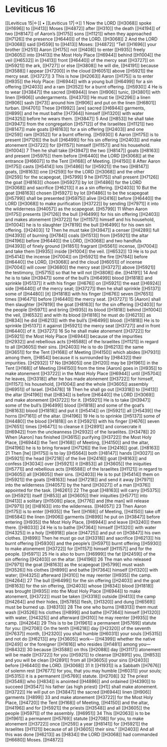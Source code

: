 # Leviticus 16
[[Leviticus 15|←]] • [[Leviticus 17|→]]
1 Now the LORD [[H3068]] spoke [[H1696]] to [[H413]] Moses [[H4872]] after [[H310]] the death [[H4194]] of two [[H8147]] of Aaron’s [[H175]] sons [[H1121]] when they approached [[H7126]] the presence [[H6440]] of the LORD. [[H3068]] 
2 And the LORD [[H3068]] said [[H559]] to [[H413]] Moses: [[H4872]] “Tell [[H1696]] your brother [[H251]] Aaron [[H175]] not [[H408]] to enter [[H935]] freely [[H3605]] into [[H413]] the Most Holy Place [[H6944]] behind [[H1004]] the veil [[H6532]] in [[H413]] front [[H6440]] of the mercy seat [[H3727]] on [[H5921]] the ark, [[H727]] or else [[H3808]] he will die, [[H4191]] because [[H3588]] I appear [[H7200]] in the cloud [[H6051]] above [[H5921]] the mercy seat. [[H3727]] 
3 This is how [[H2063]] Aaron [[H175]] is to enter [[H935]] the Holy Place: [[H6944]] with a young bull [[H6499]] for a sin offering [[H2403]] and a ram [[H352]] for a burnt offering. [[H5930]] 
4 He is to wear [[H3847]] the sacred [[H6944]] linen [[H906]] tunic, [[H3801]] with linen [[H906]] undergarments. [[H4370]] He must tie [[H2296]] a linen [[H906]] sash [[H73]] around him [[H906]] and put on the linen [[H6801]] turban. [[H4701]] These [[H1992]] [are] sacred [[H6944]] garments, [[H899]] and he must bathe [[H7364]] himself [[H1320]] with water [[H4325]] before he wears them. [[H3847]] 
5 And [[H853]] he shall take [[H3947]] from the congregation [[H5712]] of the Israelites [[H1121]] two [[H8147]] male goats [[H8163]] for a sin offering [[H2403]] and one [[H259]] ram [[H352]] for a burnt offering. [[H5930]] 
6 Aaron [[H175]] is to present [[H7126]] the bull [[H6499]] for his sin offering [[H2403]] and make atonement [[H3722]] for [[H1157]] himself [[H1157]] and his household. [[H1004]] 
7 Then he shall take [[H3947]] the two [[H8147]] goats [[H8163]] and present [[H5975]] them before [[H6440]] the LORD [[H3068]] at the entrance [[H6607]] to the Tent [[H168]] of Meeting. [[H4150]] 
8 After Aaron [[H175]] casts [[H5414]] lots [[H1486]] for [[H5921]] the two [[H8147]] goats, [[H8163]] one [[H259]] for the LORD [[H3068]] and the other [[H259]] for the scapegoat, [[H5799]] 
9 he [[H175]] shall present [[H7126]] the goat [[H8163]] chosen [[H5927]] by lot [[H1486]] for the LORD [[H3068]] and sacrifice [[H6213]] it as a sin offering. [[H2403]] 
10 But the goat [[H8163]] chosen [[H5927]] by lot [[H1486]] to be the scapegoat [[H5799]] shall be presented [[H5975]] alive [[H2416]] before [[H6440]] the LORD [[H3068]] to make purification [[H3722]] by sending [[H7971]] it into the wilderness [[H4057]] as the scapegoat. [[H5799]] 
11 When Aaron [[H175]] presents [[H7126]] the bull [[H6499]] for his sin offering [[H2403]] and makes atonement [[H3722]] for [[H1157]] himself and his household, [[H1004]] he is to slaughter [[H7819]] the bull [[H6499]] for his own sin offering. [[H2403]] 
12 Then he must take [[H3947]] a censer [[H4289]] full [[H4393]] of burning [[H784]] coals [[H1513]] from [[H5921]] the altar [[H4196]] before [[H6440]] the LORD, [[H3068]] and two handfuls [[H4393]] of finely ground [[H1851]] fragrant [[H5561]] incense, [[H7004]] and take them [[H935]] inside [[H1004]] the veil. [[H6532]] 
13 He is to put [[H5414]] the incense [[H7004]] on [[H5921]] the fire [[H784]] before [[H6440]] the LORD, [[H3068]] and the cloud [[H6051]] of incense [[H7004]] will cover [[H3680]] the mercy seat [[H3727]] above [[H5921]] the testimony, [[H5715]] so that he will not [[H3808]] die. [[H4191]] 
14 And he is to take [[H3947]] some of the bull’s [[H6499]] blood [[H1818]] and sprinkle [[H5137]] it with his finger [[H676]] on [[H5921]] the east [[H6924]] side [[H6440]] of the mercy seat; [[H3727]] then he shall sprinkle [[H5137]] some of [[H4480]] [it] [[H1818]] with his finger [[H676]] seven [[H7651]] times [[H6471]] before [[H6440]] the mercy seat. [[H3727]] 
15 [Aaron] shall then slaughter [[H7819]] the goat [[H8163]] for the sin offering [[H2403]] for the people [[H5971]] and bring [[H935]] its blood [[H1818]] behind [[H1004]] the veil, [[H6532]] and with its blood [[H1818]] he must do [[H6213]] as [[H834]] he did [[H6213]] with the bull’s [[H6499]] blood: [[H1818]] He is to sprinkle [[H5137]] it against [[H5921]] the mercy seat [[H3727]] and in front [[H6440]] of it. [[H3727]] 
16 So he shall make atonement [[H3722]] for [[H5921]] the Most Holy Place [[H6944]] because of the impurities [[H2932]] and rebellious acts [[H6588]] of the Israelites [[H1121]] in regard to all [[H3605]] their sins. [[H2403]] He is to do [[H6213]] the same [[H3651]] for the Tent [[H168]] of Meeting [[H4150]] which abides [[H7931]] among them, [[H854]] because it is surrounded by [[H8432]] their impurities. [[H2932]] 
17 No [[H3605]] one [[H120]] may be [[H1961]] in the Tent [[H168]] of Meeting [[H4150]] from the time [Aaron] goes in [[H935]] to make atonement [[H3722]] in the Most Holy Place [[H6944]] until [[H5704]] he leaves, [[H3318]] after he has made atonement [[H3722]] for himself, [[H1157]] his household, [[H1004]] and the whole [[H3605]] assembly [[H6951]] of Israel. [[H3478]] 
18 Then he shall go out [[H3318]] to [[H413]] the altar [[H4196]] that [[H834]] is before [[H6440]] the LORD [[H3069]] and make atonement [[H3722]] for it. [[H5921]] He is to take [[H3947]] some of the bull’s [[H6499]] blood [[H1818]] and some of the goat’s [[H8163]] blood [[H1818]] and put it [[H5414]] on [[H5921]] all [[H5439]] the horns [[H7161]] of the altar. [[H4196]] 
19 He is to sprinkle [[H5137]] some of [[H4480]] the blood [[H1818]] on it [[H5921]] with his finger [[H676]] seven [[H7651]] times [[H6471]] to cleanse it [[H2891]] and consecrate it [[H6942]] from the uncleanness [[H2932]] of the Israelites. [[H3478]] 
20 When [Aaron] has finished [[H3615]] purifying [[H3722]] the Most Holy Place, [[H6944]] the Tent [[H168]] of Meeting, [[H4150]] and the altar, [[H4196]] he is to bring forward [[H7126]] the live [[H2416]] goat. [[H8163]] 
21 Then [he] [[H175]] is to lay [[H5564]] both [[H8147]] hands [[H3027]] on [[H5921]] the head [[H7218]] of the live [[H2416]] goat [[H8163]] and confess [[H3034]] over [[H5921]] it [[H853]] all [[H3605]] the iniquities [[H5771]] and rebellious acts [[H6588]] of the Israelites [[H1121]] in regard to [[H3605]] all [[H3605]] their sins. [[H2403]] He is to put [[H5414]] them on [[H5921]] the goats [[H8163]] head [[H7218]] and send it away [[H7971]] into the wilderness [[H4057]] by the hand [[H3027]] of a man [[H376]] appointed for the task. [[H6261]] 
22 The goat [[H8163]] will carry [[H5375]] on [[H5921]] itself [[H853]] all [[H3605]] their iniquities [[H5771]] into [[H413]] a solitary [[H1509]] place, [[H776]] and [the man] will release [[H7971]] [it] [[H8163]] into the wilderness. [[H4057]] 
23 Then Aaron [[H175]] is to enter [[H935]] the Tent [[H168]] of Meeting, [[H4150]] take off [[H6584]] the linen [[H906]] garments [[H899]] he put on [[H3847]] before entering [[H935]] the Most Holy Place, [[H6944]] and leave [[H3240]] them there. [[H8033]] 
24 He is to bathe [[H7364]] himself [[H1320]] with water [[H4325]] in a holy [[H6918]] place [[H4725]] and put on [[H3847]] his own clothes. [[H899]] Then he must go out [[H3318]] and sacrifice [[H6213]] his burnt offering [[H5930]] and the people’s [[H5971]] burnt offering [[H5930]] to make atonement [[H3722]] for [[H1157]] himself [[H1157]] and for the people. [[H5971]] 
25 He is also to burn [[H6999]] the fat [[H2459]] of the sin offering [[H2403]] on the altar. [[H4196]] 
26 The man who released [[H7971]] the goat [[H8163]] as the scapegoat [[H5799]] must wash [[H3526]] his clothes [[H899]] and bathe [[H7364]] himself [[H1320]] with water; [[H4325]] afterward [[H310]] he may reenter [[H935]] the camp. [[H4264]] 
27 The bull [[H6499]] for the sin offering [[H2403]] and the goat [[H8163]] for the sin offering, [[H2403]] whose [[H834]] blood [[H1818]] was brought [[H935]] into the Most Holy Place [[H6944]] to make atonement, [[H3722]] must be taken [[H3318]] outside [[H413]] the camp [[H4264]] and their hides, [[H5785]] flesh, [[H1320]] and dung [[H6569]] must be burned up. [[H8313]] 
28 The one who burns [[H8313]] them must wash [[H3526]] his clothes [[H899]] and bathe [[H7364]] himself [[H1320]] with water, [[H4325]] and afterward [[H310]] he may reenter [[H935]] the camp. [[H4264]] 
29 This is to be [[H1961]] a permanent [[H5769]] statute for you: [[H2708]] On the tenth [[H6218]] day [[H2320]] of the seventh [[H7637]] month, [[H2320]] you shall humble [[H6031]] your souls [[H5315]] and not do [[H6213]] any [[H3605]] work— [[H4399]] whether the native [[H249]] or the foreigner [[H1616]] who resides [[H1481]] among you— [[H8432]] 
30 because [[H3588]] on this [[H2088]] day [[H3117]] atonement will be made [[H3722]] for you [[H5921]] to cleanse [[H2891]] you, [[H853]] and you will be clean [[H2891]] from all [[H3605]] your sins [[H2403]] before [[H6440]] the LORD. [[H3068]] 
31 It [[H1931]] is a Sabbath [[H7676]] of solemn rest [[H7677]] for you,  that you may humble [[H6031]] your souls; [[H5315]] it is a permanent [[H5769]] statute. [[H2708]] 
32 The priest [[H3548]] who [[H834]] is anointed [[H4886]] and ordained [[H4390]] to succeed [[H3547]] his father {as high priest} [[H1]] shall make atonement. [[H3722]] He will put on [[H3847]] the sacred [[H6944]] linen [[H906]] garments [[H899]] 
33 and make atonement [[H3722]] for the Most Holy Place, [[H4720]] the Tent [[H168]] of Meeting, [[H4150]] and the altar, [[H4196]] and for [[H5921]] the priests [[H3548]] and all [[H3605]] the people [[H5971]] of the assembly. [[H6951]] 
34 This [[H2063]] is to be [[H1961]] a permanent [[H5769]] statute [[H2708]] for you,  to make atonement [[H3722]] once [[H259]] a year [[H8141]] for [[H5921]] the Israelites [[H1121]] because of all [[H3605]] their sins.” [[H2403]] And all this was done [[H6213]] as [[H834]] the LORD [[H3068]] had commanded [[H6680]] Moses. [[H4872]] 
